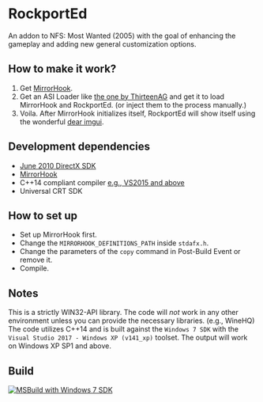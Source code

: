 # RockportEd
An addon to NFS: Most Wanted (2005) with the goal of enhancing the gameplay and adding new general customization options.

## How to make it work?
1. Get [MirrorHook](https://github.com/berkay2578/MirrorHook).
2. Get an ASI Loader like [the one by ThirteenAG](https://github.com/ThirteenAG/Ultimate-ASI-Loader) and get it to load MirrorHook and RockportEd. (or inject them to the process manually.)
3. Voila. After MirrorHook initializes itself, RockportEd will show itself using the wonderful [dear imgui](https://github.com/ocornut/imgui).

## Development dependencies
- [June 2010 DirectX SDK](https://www.microsoft.com/en-us/download/details.aspx?id=6812)
- [MirrorHook](https://github.com/berkay2578/MirrorHook)
- C++14 compliant compiler [e.g., VS2015 and above](https://www.visualstudio.com)
- Universal CRT SDK

## How to set up
- Set up MirrorHook first.
- Change the `MIRRORHOOK_DEFINITIONS_PATH` inside `stdafx.h`.
- Change the parameters of the `copy` command in Post-Build Event or remove it.
- Compile.

## Notes
This is a strictly WIN32-API library. The code will *not* work in any other environment unless you can provide the necessary libraries. (e.g., WineHQ)
The code utilizes C++14 and is built against the `Windows 7 SDK` with the `Visual Studio 2017 - Windows XP (v141_xp)` toolset. The output will work on Windows XP SP1 and above.

## Build
[![MSBuild with Windows 7 SDK](https://github.com/Sh2dow/RockportEd/actions/workflows/msbuild.yml/badge.svg?branch=master_carbon)](https://github.com/Sh2dow/RockportEd/actions/workflows/msbuild.yml)
